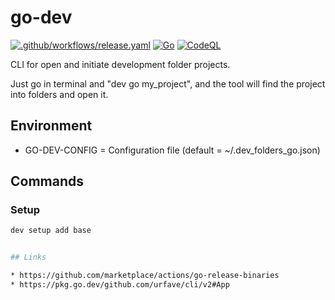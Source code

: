 # go-dev

[![.github/workflows/release.yaml](https://github.com/guionardo/go-dev/actions/workflows/release.yaml/badge.svg)](https://github.com/guionardo/go-dev/actions/workflows/release.yaml)
[![Go](https://github.com/guionardo/go-dev/actions/workflows/go.yml/badge.svg)](https://github.com/guionardo/go-dev/actions/workflows/go.yml)
[![CodeQL](https://github.com/guionardo/go-dev/actions/workflows/codeql-analysis.yml/badge.svg)](https://github.com/guionardo/go-dev/actions/workflows/codeql-analysis.yml)

CLI for open and initiate development folder projects.

Just go in terminal and "dev go my_project", and the tool will find the project into folders and open it.

## Environment

* GO-DEV-CONFIG = Configuration file (default = ~/.dev_folders_go.json)

## Commands

### Setup

``` bash
dev setup add base


## Links

* https://github.com/marketplace/actions/go-release-binaries
* https://pkg.go.dev/github.com/urfave/cli/v2#App
